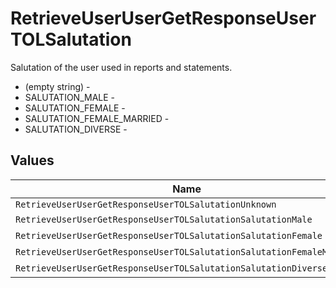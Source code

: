 # RetrieveUserUserGetResponseUserTOLSalutation

Salutation of the user used in reports and statements.
* (empty string) - 
* SALUTATION_MALE - 
* SALUTATION_FEMALE - 
* SALUTATION_FEMALE_MARRIED - 
* SALUTATION_DIVERSE - 


## Values

| Name                                                                  | Value                                                                 |
| --------------------------------------------------------------------- | --------------------------------------------------------------------- |
| `RetrieveUserUserGetResponseUserTOLSalutationUnknown`                 |                                                                       |
| `RetrieveUserUserGetResponseUserTOLSalutationSalutationMale`          | SALUTATION_MALE                                                       |
| `RetrieveUserUserGetResponseUserTOLSalutationSalutationFemale`        | SALUTATION_FEMALE                                                     |
| `RetrieveUserUserGetResponseUserTOLSalutationSalutationFemaleMarried` | SALUTATION_FEMALE_MARRIED                                             |
| `RetrieveUserUserGetResponseUserTOLSalutationSalutationDiverse`       | SALUTATION_DIVERSE                                                    |
